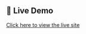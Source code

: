 ## 🔗 Live Demo
[Click here to view the live site](https://677bea43c65e3a2044f7d10b--lustrous-mochi-d5d287.netlify.app/)

